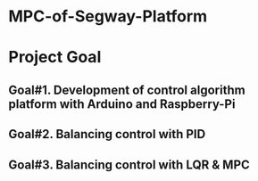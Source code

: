 # MPC-of-Segway-Platform

# Project Goal
  ## Goal#1. Development of control algorithm platform with Arduino and Raspberry-Pi
  ## Goal#2. Balancing control with PID
  ## Goal#3. Balancing control with LQR & MPC
